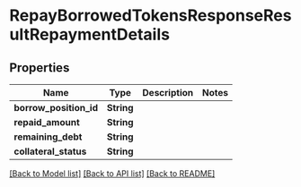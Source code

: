 # RepayBorrowedTokensResponseResultRepaymentDetails

## Properties

Name | Type | Description | Notes
------------ | ------------- | ------------- | -------------
**borrow_position_id** | **String** |  | 
**repaid_amount** | **String** |  | 
**remaining_debt** | **String** |  | 
**collateral_status** | **String** |  | 

[[Back to Model list]](../README.md#documentation-for-models) [[Back to API list]](../README.md#documentation-for-api-endpoints) [[Back to README]](../README.md)


